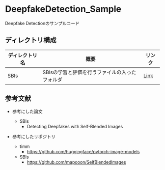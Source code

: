# DeepfakeDetection_Sample
Deepfake Detectionのサンプルコード

## **ディレクトリ構成**
|ディレクトリ名|概要|リンク|
|---|---|---|
|SBIs|SBIsの学習と評価を行うファイルの入ったフォルダ|[Link](https://github.com/SyunkiTakase/DeepfakeDetection_Sample/tree/main/SBIs)|

## 参考文献
* 参考にした論文
  * SBIs
    * Detecting Deepfakes with Self-Blended Images

* 参考にしたリポジトリ
  * timm
    * https://github.com/huggingface/pytorch-image-models
  * SBIs
    * https://github.com/mapooon/SelfBlendedImages
